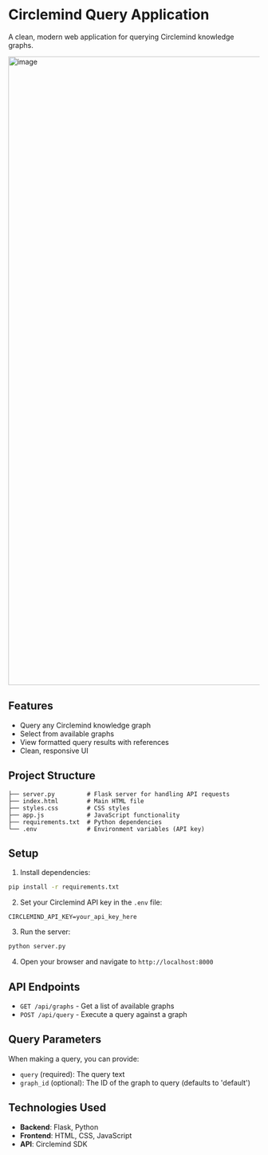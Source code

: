 # Circlemind Query Application

A clean, modern web application for querying Circlemind knowledge graphs.

<img width="1261" alt="image" src="https://github.com/user-attachments/assets/a83166b8-9c5b-4719-b598-f5eac58d2e58" />


## Features

- Query any Circlemind knowledge graph
- Select from available graphs
- View formatted query results with references
- Clean, responsive UI

## Project Structure

```
├── server.py         # Flask server for handling API requests
├── index.html        # Main HTML file
├── styles.css        # CSS styles
├── app.js            # JavaScript functionality
├── requirements.txt  # Python dependencies
└── .env              # Environment variables (API key)
```

## Setup

1. Install dependencies:

```bash
pip install -r requirements.txt
```

2. Set your Circlemind API key in the `.env` file:

```
CIRCLEMIND_API_KEY=your_api_key_here
```

3. Run the server:

```bash
python server.py
```

4. Open your browser and navigate to `http://localhost:8000`

## API Endpoints

- `GET /api/graphs` - Get a list of available graphs
- `POST /api/query` - Execute a query against a graph

## Query Parameters

When making a query, you can provide:

- `query` (required): The query text
- `graph_id` (optional): The ID of the graph to query (defaults to 'default')

## Technologies Used

- **Backend**: Flask, Python
- **Frontend**: HTML, CSS, JavaScript
- **API**: Circlemind SDK 
